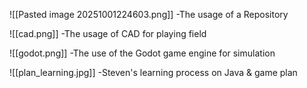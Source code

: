 ![[Pasted image 20251001224603.png]]
-The usage of a Repository

![[cad.png]]
-The usage of CAD for playing field

![[godot.png]]
-The use of the Godot game engine for simulation

![[plan_learning.jpg]]
-Steven's learning process on Java & game plan